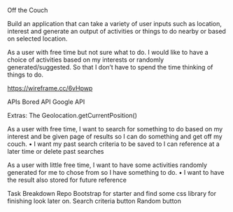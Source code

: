 Off the Couch

Build an application that can take a variety of user inputs such as location, interest and generate an output of activities or things to do nearby or based on selected location.

As a user with free time but not sure what to do. I would like to have a choice of activities based on my interests or randomly generated/suggested. So that I don’t have to spend the time thinking of things to do.

https://wireframe.cc/6vHpwp

APIs Bored API Google API

Extras: The Geolocation.getCurrentPosition()

As a user with free time, I want to search for something to do based on my interest and be given page of results so I can do something and get off my couch. • I want my past search criteria to be saved to I can reference at a later time or delete past searches

As a user with little free time, I want to have some activities randomly generated for me to chose from so I have something to do. • I want to have the result also stored for future reference

Task Breakdown Repo Bootstrap for starter and find some css library for finishing look later on. Search criteria button Random button

